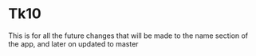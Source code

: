 # Tk10

This is for all the future changes that will be made to
the name section of the app, and later on updated to master
